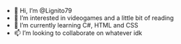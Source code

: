 - 👋 Hi, I’m @Lignito79
- 👀 I’m interested in videogames and a little bit of reading
- 🌱 I’m currently learning C#, HTML and CSS
- 📫 I’m looking to collaborate on whatever idk

<!---
Lignito79/Lignito79 is a ✨ special ✨ repository because its `README.md` (this file) appears on your GitHub profile.
You can click the Preview link to take a look at your changes.
--->
